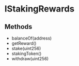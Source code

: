 # IStakingRewards

## Methods


 - balanceOf(address)
 - getReward()
 - stake(uint256)
 - stakingToken()
 - withdraw(uint256)
